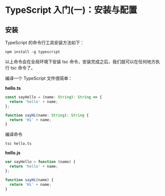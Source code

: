 # TypeScript 入门(一)：安装与配置

## 安装

TypeScript 的命令行工具安装方法如下：

```shell
npm install -g typescript
```

以上命令会在全局环境下安装 tsc 命令，安装完成之后，我们就可以在任何地方执行 tsc 命令了。

编译一个 TypeScript 文件很简单：

**hello.ts**

```typescript
const sayHello = (name: String): String => {
  return 'hello' + name;
};

function sayHi(name: String): String {
  return 'Hi' + name;
}
```

编译命令

```shell
tsc hello.ts
```

**hello.js**

```javascript
var sayHello = function (name) {
  return 'hello' + name;
};

function sayHi(name) {
  return 'Hi' + name;
}
```
